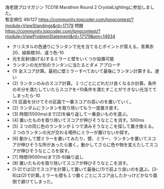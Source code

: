 海老競プロマガジン TCO18 Marathon Round 2 CrystalLightingに参加しました。  
暫定順位 49/127 https://community.topcoder.com/longcontest/?module=ViewStandings&rd=17179
問題 https://community.topcoder.com/longcontest/?module=ViewProblemStatement&rd=17179&pm=14934
- クリスタルの色通りにランタンで光を当てるとポイントが貰える。青黄赤20、緑紫橙30、違う色-10
- 光を反射(曲げる)するミラーと壁をいくつか設置可能
- ランタンの光が別のランタンに当たるとダメ
アプローチ
- (1) 全スコア計算。最初に壁ミラーすべておいて最後にランタン計算する。遅い
- (2) ランタンのみのスコア計算。１つごとにどれだけ良くなるか計算。条件の半分を満たしていたらスコアを+10条件を満たすことができない光当ててしまったら-10
- [1] 区画を分けてその区画で一番スコアの高いのを置いていく。
- [2] ランダムにランタンを取り除いてもう一度置き直す。
- [3] 時間(5500ms)まで[2]を繰り返して一番良いものを選ぶ。
- [4] 置いたものを取り除いてスコアが伸びそうなとこを消す。500ms
- [5] ２つの同じ色のランタンが１つで済みそうなとこを探して置き換える。２つのランタンの光が交わる場所にミラーが置けないか探す。
- [6] 動かして壁ミラーを置いてみたり、壁、ミラー、ランタンを置いてスコアが伸びそうな所があったら置く。動かしてさらに色や物を変えたしてスコアが伸びそうなところを探す。
- [7] 時間(9500ms)まで[5-6]繰り返し
- [8] 置いたものを取り除いてスコアが伸びそうなとこを消す。
- [1-2]では(2)でスコアを計算して置いて最後に(1)で前より良いのを選ぶ。[3-8]は(2)で計算｡ミラーも壁も１つ置くごとにスコア出したかっけどかなり面倒で避けてしまった。
